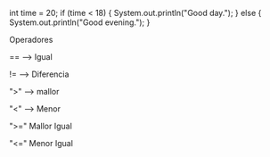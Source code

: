 
int time = 20;
if (time < 18) {
  System.out.println("Good day.");
} else {
  System.out.println("Good evening.");
}



Operadores


== --> Igual

!= --> Diferencia

 ">" --> mallor

"<" --> Menor

">=" Mallor Igual

"<=" Menor Igual